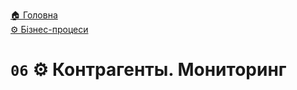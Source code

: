 ﻿[🏠 Головна](../../../README.MD)  
[⚙️ Бізнес-процеси](../../README.MD) 

# `06` ⚙️ Контрагенты. Мониторинг